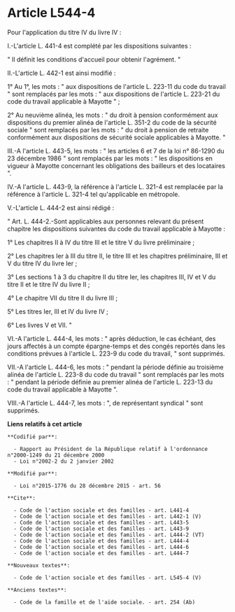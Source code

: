 # Article L544-4

Pour l'application du titre IV du livre IV : 

I.-L'article L. 441-4 est complété par les dispositions suivantes : 

" Il définit les conditions d'accueil pour obtenir l'agrément. " 

II.-L'article L. 442-1 est ainsi modifié : 

1° Au 1°, les mots : " aux dispositions de l'article L. 223-11 du code du travail " sont remplacés par les mots : " aux
dispositions de l'article L. 223-21 du code du travail applicable à Mayotte " ; 

2° Au neuvième alinéa, les mots : " du droit à pension conformément aux dispositions du premier alinéa de l'article L. 351-2
du code de la sécurité sociale " sont remplacés par les mots : " du droit à pension de retraite conformément aux dispositions
de sécurité sociale applicables à Mayotte. " 

III.-A l'article L. 443-5, les mots : " les articles 6 et 7 de la loi n° 86-1290 du 23 décembre 1986 " sont remplacés par les
mots : " les dispositions en vigueur à Mayotte concernant les obligations des bailleurs et des locataires ". 

IV.-A l'article L. 443-9, la référence à l'article L. 321-4 est remplacée par la référence à l'article L. 321-4 tel
qu'applicable en métropole. 

V.-L'article L. 444-2 est ainsi rédigé : 

" Art. L. 444-2.-Sont applicables aux personnes relevant du présent chapitre les dispositions suivantes du code du travail
applicable à Mayotte : 

1° Les chapitres II à IV du titre III et le titre V du livre préliminaire ; 

2° Les chapitres Ier à III du titre II, le titre III et les chapitres préliminaire, III et V du titre IV du livre Ier ; 

3° Les sections 1 à 3 du chapitre II du titre Ier, les chapitres III, IV et V du titre II et le titre IV du livre II ; 

4° Le chapitre VII du titre II du livre III ; 

5° Les titres Ier, III et IV du livre IV ; 

6° Les livres V et VII. " 

VI.-A l'article L. 444-4, les mots : " après déduction, le cas échéant, des jours affectés à un compte épargne-temps et des
congés reportés dans les conditions prévues à l'article L. 223-9 du code du travail, " sont supprimés. 

VII.-A l'article L. 444-6, les mots : " pendant la période définie au troisième alinéa de l'article L. 223-8 du code du
travail " sont remplacés par les mots : " pendant la période définie au premier alinéa de l'article L. 223-13 du code du
travail applicable à Mayotte ". 

VIII.-A l'article L. 444-7, les mots : ", de représentant syndical " sont supprimés.

**Liens relatifs à cet article**

	**Codifié par**:

	  - Rapport au Président de la République relatif à l'ordonnance n°2000-1249 du 21 décembre 2000
	  - Loi n°2002-2 du 2 janvier 2002

	**Modifié par**:

	  - Loi n°2015-1776 du 28 décembre 2015 - art. 56

	**Cite**:

	  - Code de l'action sociale et des familles - art. L441-4
	  - Code de l'action sociale et des familles - art. L442-1 (V)
	  - Code de l'action sociale et des familles - art. L443-5
	  - Code de l'action sociale et des familles - art. L443-9
	  - Code de l'action sociale et des familles - art. L444-2 (VT)
	  - Code de l'action sociale et des familles - art. L444-4
	  - Code de l'action sociale et des familles - art. L444-6
	  - Code de l'action sociale et des familles - art. L444-7

	**Nouveaux textes**:

	  - Code de l'action sociale et des familles - art. L545-4 (V)

	**Anciens textes**:

	  - Code de la famille et de l'aide sociale. - art. 254 (Ab)
